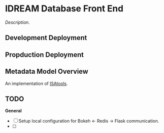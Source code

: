 IDREAM Database Front End
=========================

*Description*.


Development Deployment
----------------------


Propduction Deployment
----------------------


Metadata Model Overview
-----------------------

An implementation of [ISAtools](https://github.com/ISA-tools/isa-api).


TODO
----

**General**

+ [ ] Setup local configuration for Bokeh <- Redis  -> Flask communication.
+ [ ]
